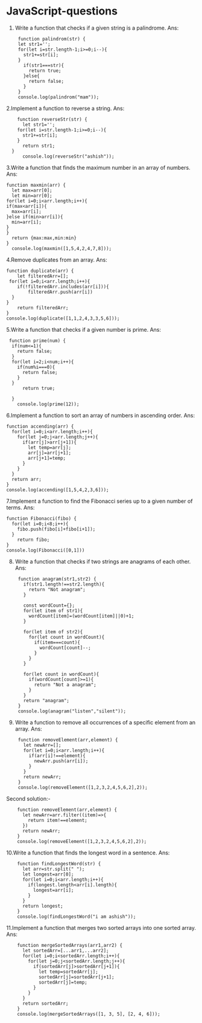 # JavaScript-questions

1. Write a function that checks if a given string is a palindrome.
Ans:

        function palindrom(str) {
        let str1='';
        for(let i=str.length-1;i>=0;i--){
          str1+=str[i];
        }
          if(str1===str){
            return true;
          }else{
            return false;
          }
        }
        console.log(palindrom("mam"));
   
2.Implement a function to reverse a string.
Ans:

        function reverseStr(str) {
          let str1='';
        for(let i=str.length-1;i>=0;i--){
          str1+=str[i];
        }
          return str1;
      }
          console.log(reverseStr("ashish"));

3.Write a function that finds the maximum number in an array of numbers.
Ans:

    function maxmin(arr) {
      let max=arr[0];
      let min=arr[0];
    for(let i=0;i<arr.length;i++){
    if(max<arr[i]){
      max=arr[i];
    }else if(min>arr[i]){
      min=arr[i];
    }
    }
      return {max:max,min:min}
    }
      console.log(maxmin([1,5,4,2,4,7,8]));

4.Remove duplicates from an array.
Ans:

    function duplicate(arr) {
        let filteredArr=[];
     for(let i=0;i<arr.length;i++){
        if(!filteredArr.includes(arr[i])){
            filteredArr.push(arr[i])
      }
    }
        return filteredArr;
    }
    console.log(duplicate([1,1,2,4,3,3,5,6]));

5.Write a function that checks if a given number is prime.
Ans:

     function prime(num) {
      if(num<=1){
        return false;
      }
      for(let i=2;i<num;i++){
        if(num%i===0){
          return false;
        }
      }
          return true;
  
      }
        console.log(prime(12));

6.Implement a function to sort an array of numbers in ascending order.
Ans:

    function accending(arr) {
      for(let i=0;i<arr.length;i++){
        for(let j=0;j<arr.length;j++){
          if(arr[j]>arr[j+1]){
            let temp=arr[j];
            arr[j]=arr[j+1];
            arr[j+1]=temp;
          }
        }
      }
      return arr;
    }
    console.log(accending([1,5,4,2,3,6]));

7.Implement a function to find the Fibonacci series up to a given number of terms.
Ans:

    function Fibonacci(fibo) {
      for(let i=0;i<8;i++){
        fibo.push(fibo[i]+fibo[i+1]);
      }
        return fibo;
    }
    console.log(Fibonacci([0,1]))

8. Write a function that checks if two strings are anagrams of each other.
Ans:

        function anagram(str1,str2) {
          if(str1.length!==str2.length){
            return "Not anagram";
          }
  
          const wordCount={};
          for(let item of str1){
            wordCount[item]=(wordCount[item]||0)+1;
          }
  
          for(let item of str2){
            for(let count in wordCount){
              if(item===count){
                wordCount[count]--;
              }
            }
          }
  
          for(let count in wordCount){
            if(wordCount[count]>=1){
              return "Not a anagram";
            }
          }
          return "anagram";
        }
        console.log(anagram("listen","silent"));

9. Write a function to remove all occurrences of a specific element from an array.
Ans:

        function removeElement(arr,element) {
          let newArr=[];
          for(let i=0;i<arr.length;i++){
            if(arr[i]!==element){
              newArr.push(arr[i]);
            }
          }
          return newArr;
        }
        console.log(removeElement([1,2,3,2,4,5,6,2],2));

Second solution:-

        function removeElement(arr,element) {
          let newArr=arr.filter((item)=>{
            return item!==element;
          })
          return newArr;
        }
        console.log(removeElement([1,2,3,2,4,5,6,2],2));
        
10.Write a function that finds the longest word in a sentence.
Ans:

        function findLongestWord(str) {
          let arr=str.split(" ");
          let longest=arr[0];
          for(let i=0;i<arr.length;i++){
            if(longest.length<arr[i].length){
              longest=arr[i];
            }
          }
          return longest;
        }
        console.log(findLongestWord("i am ashish"));

11.Implement a function that merges two sorted arrays into one sorted array.
Ans:

        function mergeSortedArrays(arr1,arr2) {
          let sortedArr=[...arr1,...arr2];
          for(let i=0;i<sortedArr.length;i++){
            for(let j=0;j<sortedArr.length;j++){
              if(sortedArr[j]>sortedArr[j+1]){
                let temp=sortedArr[j];
                sortedArr[j]=sortedArr[j+1];
                sortedArr[j]=temp;
              }
            }
          }
          return sortedArr;
        }
        console.log(mergeSortedArrays([1, 3, 5], [2, 4, 6]));
